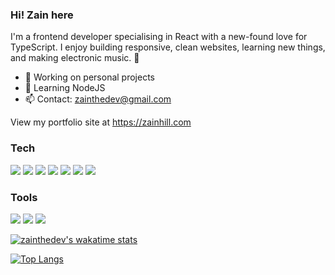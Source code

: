 ### Hi! Zain here

I'm a frontend developer specialising in React with a new-found love for TypeScript.
I enjoy building responsive, clean websites, learning new things, and making electronic music. 🎹

- 🔭 Working on personal projects
- 🌱 Learning NodeJS
- 📫 Contact: zainthedev@gmail.com

View my portfolio site at <a target="_blank">https://zainhill.com</a>

### Tech

[<img src="https://img.shields.io/badge/vue%20-%2320232a.svg?&style=for-the-badge&logo=vue&logoColor=%3fb984"/>]()
[<img src="https://img.shields.io/badge/react%20-%2320232a.svg?&style=for-the-badge&logo=react&logoColor=%2361DAFB"/>]()
[<img src="https://img.shields.io/badge/typescript%20-%2320232a.svg?&style=for-the-badge&logo=typescript&logoColor=white&color=3178c6"/>]()
[<img src="https://img.shields.io/badge/javascript%20-%23323330.svg?&style=for-the-badge&logo=javascript&logoColor=%23F7DF1E"/>]()
[<img src="https://img.shields.io/badge/jest%20-%231572B6.svg?&style=for-the-badge&logo=jest&logoColor=c22a24&color=white"/>]()
[<img src="https://img.shields.io/badge/html5%20-%23E34F26.svg?&style=for-the-badge&logo=html5&logoColor=white"/>]()
[<img src="https://img.shields.io/badge/css3%20-%231572B6.svg?&style=for-the-badge&logo=css3&logoColor=white"/>]()

### Tools

[<img src="https://img.shields.io/badge/firebase%20-%23121011.svg?&style=for-the-badge&logo=firebase&logoColor=fbcb2d&color=2f9be5"/>]()
[<img src="https://img.shields.io/badge/git%20-%23F05033.svg?&style=for-the-badge&logo=git&logoColor=white"/>]()
[<img src="https://img.shields.io/badge/github%20-%23121011.svg?&style=for-the-badge&logo=github&logoColor=white"/>]()

[![zainthedev's wakatime stats](https://github-readme-stats.vercel.app/api/wakatime?username=zainthedev&v=2)](https://github.com/anuraghazra/github-readme-stats)

[![Top Langs](https://github-readme-stats.vercel.app/api/top-langs/?username=zainthedev&layout=compact&theme=synthwave)](https://github.com/anuraghazra/github-readme-stats)
